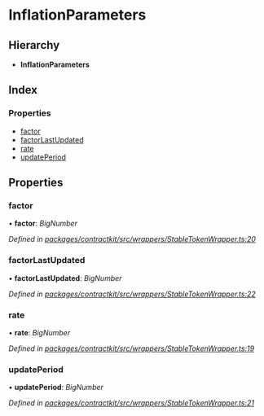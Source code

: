 # InflationParameters

## Hierarchy

* **InflationParameters**

## Index

### Properties

* [factor]()
* [factorLastUpdated]()
* [rate]()
* [updatePeriod]()

## Properties

### factor

• **factor**: _BigNumber_

_Defined in_ [_packages/contractkit/src/wrappers/StableTokenWrapper.ts:20_](https://github.com/celo-org/celo-monorepo/blob/master/packages/contractkit/src/wrappers/StableTokenWrapper.ts#L20)

### factorLastUpdated

• **factorLastUpdated**: _BigNumber_

_Defined in_ [_packages/contractkit/src/wrappers/StableTokenWrapper.ts:22_](https://github.com/celo-org/celo-monorepo/blob/master/packages/contractkit/src/wrappers/StableTokenWrapper.ts#L22)

### rate

• **rate**: _BigNumber_

_Defined in_ [_packages/contractkit/src/wrappers/StableTokenWrapper.ts:19_](https://github.com/celo-org/celo-monorepo/blob/master/packages/contractkit/src/wrappers/StableTokenWrapper.ts#L19)

### updatePeriod

• **updatePeriod**: _BigNumber_

_Defined in_ [_packages/contractkit/src/wrappers/StableTokenWrapper.ts:21_](https://github.com/celo-org/celo-monorepo/blob/master/packages/contractkit/src/wrappers/StableTokenWrapper.ts#L21)


